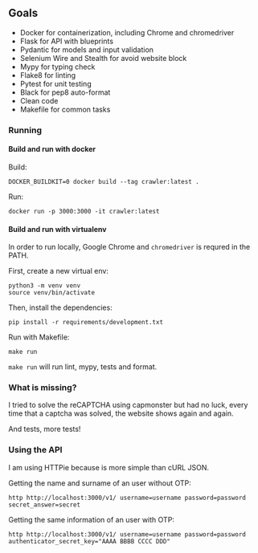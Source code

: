 
## Goals

* Docker for containerization, including Chrome and chromedriver
* Flask for API with blueprints
* Pydantic for models and input validation
* Selenium Wire and Stealth for avoid website block
* Mypy for typing check
* Flake8 for linting
* Pytest for unit testing
* Black for pep8 auto-format
* Clean code
* Makefile for common tasks

### Running

#### Build and run with docker

Build:

``` shell
DOCKER_BUILDKIT=0 docker build --tag crawler:latest .
```

Run:

``` shell
docker run -p 3000:3000 -it crawler:latest
```

#### Build and run with virtualenv

In order to run locally, Google Chrome and `chromedriver` is requred in the PATH.

First, create a new virtual env:

``` shell
python3 -m venv venv
source venv/bin/activate
```

Then, install the dependencies:

``` shell
pip install -r requirements/development.txt
```

Run with Makefile:

``` shell
make run
```

`make run` will run lint, mypy, tests and format.

### What is missing?

I tried to solve the reCAPTCHA using capmonster but had no luck, every time that a captcha was solved, the website shows again and again.

And tests, more tests!

### Using the API

I am using HTTPie because is more simple than cURL JSON.

Getting the name and surname of an user without OTP:

``` shell
http http://localhost:3000/v1/ username=username password=password secret_answer=secret
```

Getting the same information of an user with OTP:

``` shell
http http://localhost:3000/v1/ username=username password=password authenticator_secret_key="AAAA BBBB CCCC DDD"
```
